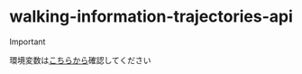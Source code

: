 # walking-information-trajectories-api

> [!IMPORTANT]
> 環境変数は[こちらから](https://kjlb.esa.io/posts/6655)確認してください
